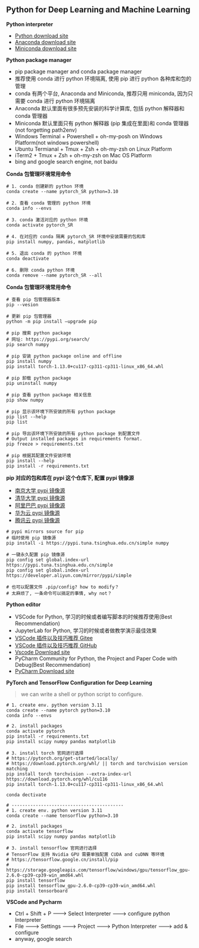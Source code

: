 ## Python for Deep Learning and Machine Learning

**Python interpreter**
- [Python download site](https://www.python.org/)
- [Anaconda download site](https://www.anaconda.com/)
- [Miniconda download site](https://docs.conda.io/en/latest/miniconda.html)

**Python package manager**
- pip package manager and conda package manager
- 推荐使用 conda 进行 python 环境隔离, 使用 pip 进行 python 各种库和包的管理
- conda 有两个平台, Anaconda and Miniconda, 推荐只用 miniconda, 因为只需要 conda 进行 python 环境隔离
- Anaconda 默认里面有很多预先安装的科学计算库, 包括 python 解释器和 conda 管理器
- Miniconda 默认里面只有 python 解释器 (pip 集成在里面)和 conda 管理器(not forgetting path2env)
- Windows Terminal + Powershell + oh-my-posh on Windows Platform(not windows powershell)
- Ubuntu Termianal + Tmux + Zsh + oh-my-zsh on Linux Platform
- iTerm2 + Tmux + Zsh + oh-my-zsh on Mac OS Platform
- bing and google search engine, not baidu

**Conda 包管理环境常用命令**
```shell
# 1. conda 创建新的 python 环境
conda create --name pytorch_SR python=3.10

# 2. 查看 conda 管理的 python 环境
conda info --envs

# 3. conda 激活对应的 python 环境
conda activate pytorch_SR

# 4. 在对应的 conda 隔离 pytorch_SR 环境中安装需要的包和库
pip install numpy, pandas, matplotlib

# 5. 退出 conda 的 python 环境
conda deactivate

# 6. 删除 conda python 环境
conda remove --name pytorch_SR --all
```

**Conda 包管理环境常用命令**
```shell
# 查看 pip 包管理器版本
pip --vesion

# 更新 pip 包管理器
python -m pip install –upgrade pip

# pip 搜索 python package
# 网址: https://pypi.org/search/
pip search numpy

# pip 安装 python package online and offline
pip install numpy
pip install torch-1.13.0+cu117-cp311-cp311-linux_x86_64.whl

# pip 卸载 python package
pip uninstall numpy

# pip 查看 python package 相关信息
pip show numpy

# pip 显示该环境下所安装的所有 python package
pip list --help
pip list

# pip 导出该环境下所安装的所有 python package 到配置文件
# Output installed packages in requirements format.
pip freeze > requirements.txt

# pip 根据其配置文件安装环境
pip install --help
pip install -r requirements.txt
```

**pip 对应的包和库在 pypi 这个仓库下, 配置 pypi 镜像源**
- [南京大学 pypi 镜像源](https://mirrors.nju.edu.cn/help/pypi)
- [清华大学 pypi 镜像源](https://mirrors.tuna.tsinghua.edu.cn/help/pypi/)
- [阿里巴巴 pypi 镜像源](https://developer.aliyun.com/mirror/pypi)
- [华为云 pypi 镜像源](https://mirrors.huaweicloud.com/home)
- [腾讯云 pypi 镜像源](https://mirrors.tencent.com/help/pypi.html)

```shell
# pypi mirrors source for pip
# 临时使用 pip 镜像源
pip install -i https://pypi.tuna.tsinghua.edu.cn/simple numpy

# 一键永久配置 pip 镜像源
pip config set global.index-url https://pypi.tuna.tsinghua.edu.cn/simple
pip config set global.index-url https://developer.aliyun.com/mirror/pypi/simple

# 也可以配置文件 .pip/config? how to modify？
# 太麻烦了, 一条命令可以搞定的事情, why not？
```

**Python editor**
- VSCode for Python, 学习的时候或者编写脚本的时候推荐使用(Best Recommendation)
- JupyterLab for Python, 学习的时候或者做教学演示最佳效果
- [VSCode 插件以及技巧推荐 Gitee](https://gitee.com/weili_yzzcq/linux_-os/tree/main/vscode)
- [VSCode 插件以及技巧推荐 GitHub](https://github.com/2694048168/Linux_OS/tree/main/vscode)
- [Vscode Download site](https://code.visualstudio.com/)
- PyCharm Community for Python, the Project and Paper Code with Debug(Best Recommendation)
- [PyCharm Download site](https://www.jetbrains.com/pycharm/)


**PyTorch and TensorFlow Configuration for Deep Learning**

> we can write a shell or python script to configure.

```shell
# 1. create env. python version 3.11
conda create --name pytorch python=3.10
conda info --envs

# 2. install packages
conda activate pytorch
pip install -r requirements.txt
pip install scipy numpy pandas matplotlib

# 3. install torch 官网进行选择
# https://pytorch.org/get-started/locally/
# https://download.pytorch.org/whl/ || torch and torchvision version matching
pip install torch torchvision --extra-index-url https://download.pytorch.org/whl/cu116
pip install torch-1.13.0+cu117-cp311-cp311-linux_x86_64.whl

conda dectivate

# ------------------------------------------
# 1. create env. python version 3.11
conda create --name tensorflow python=3.10

# 2. install packages
conda activate tensorflow
pip install scipy numpy pandas matplotlib

# 3. install tensorflow 官网进行选择
# TensorFlow 支持 Nvidia GPU 需要单独配置 CUDA and cuDNN 等环境
# https://tensorflow.google.cn/install/pip
# https://storage.googleapis.com/tensorflow/windows/gpu/tensorflow_gpu-2.6.0-cp39-cp39-win_amd64.whl
pip install tensorflow
pip install tensorflow_gpu-2.6.0-cp39-cp39-win_amd64.whl
pip install tensorboard
```

**VSCode and Pycharm**

- Ctrl + Shift + P ---> Select Interpreter ---> configure python Interpreter
- File ---> Settings ---> Project ---> Python Interpreter ---> add & configure
- anyway, google search
